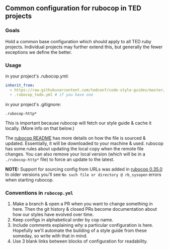 ## Common configuration for rubocop in TED projects

### Goals

Hold a common base configuration which should apply to all TED ruby projects.
Individual projects may further extend this, but generally the fewer exceptions
we define the better.

### Usage

in your project's .rubocop.yml:

```yml
inherit_from:
  - https://raw.githubusercontent.com/tedconf/code-style-guides/master/linters/rubocop/rubocop.yml
  - .rubocop_todo.yml # if you have one
```

in your project's .gitignore:

```
.rubocop-http*
```

This is important because rubocop will fetch our style guide & cache it locally.
(More info on that below.)

The [rubocop README](https://github.com/bbatsov/rubocop#inheriting-configuration-from-a-remote-url)
has more details on how the file is sourced & updated. Essentially, it will be
downloaded to your machine & used. rubocop has some rules about updating the
local copy when the remote file changes. You can also remove your local version
(which will be in a `./rubocop-http*` file) to force an update to the latest.


**NOTE:** Support for sourcing config from URLs was added in [rubocop 0.35.0](https://github.com/bbatsov/rubocop/releases/tag/v0.35.0)
In older versions you'll see `No such file or directory @ rb_sysopen` errors
when starting rubocop.

### Conventions in `rubocop.yml`

  1. Make a branch & open a PR when you want to change something in here.
     Then the git history & closed PRs become documentation about how our
     styles have evolved over time.
  1. Keep configs in alphabetical order by cop name.
  1. Include comments explaining *why* a particular configuration is here.
     Hopefully we'll automate the building of a style guide from these
     someday, so write with that in mind.
  1. Use 3 blank links between blocks of configuration for readability.

